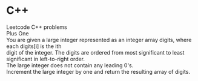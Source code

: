 # C++
Leetcode C++ problems
<br>
Plus One
<br>
You are given a large integer represented as an integer array digits, where each digits[i] is the ith
<br>
digit of the integer. The digits are ordered from most significant to least significant in left-to-right order.
<br>
The large integer does not contain any leading 0's.
<br>
Increment the large integer by one and return the resulting array of digits.

 


 

